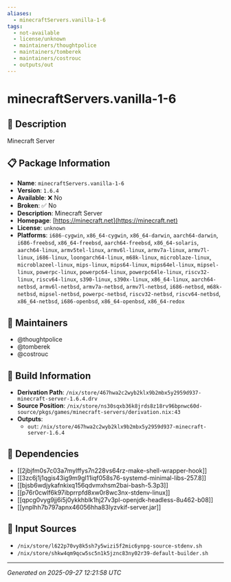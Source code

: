```yaml
---
aliases:
  - minecraftServers.vanilla-1-6
tags:
  - not-available
  - license/unknown
  - maintainers/thoughtpolice
  - maintainers/tomberek
  - maintainers/costrouc
  - outputs/out
---
```


# minecraftServers.vanilla-1-6

## 📝 Description

Minecraft Server

## 📋 Package Information

- **Name**: `minecraftServers.vanilla-1-6`
- **Version**: `1.6.4`
- **Available**: ❌ No
- **Broken**: ✅ No
- **Description**: Minecraft Server
- **Homepage**: [https://minecraft.net](https://minecraft.net)
- **License**: `unknown`
- **Platforms**: `i686-cygwin`, `x86_64-cygwin`, `x86_64-darwin`, `aarch64-darwin`, `i686-freebsd`, `x86_64-freebsd`, `aarch64-freebsd`, `x86_64-solaris`, `aarch64-linux`, `armv5tel-linux`, `armv6l-linux`, `armv7a-linux`, `armv7l-linux`, `i686-linux`, `loongarch64-linux`, `m68k-linux`, `microblaze-linux`, `microblazeel-linux`, `mips-linux`, `mips64-linux`, `mips64el-linux`, `mipsel-linux`, `powerpc-linux`, `powerpc64-linux`, `powerpc64le-linux`, `riscv32-linux`, `riscv64-linux`, `s390-linux`, `s390x-linux`, `x86_64-linux`, `aarch64-netbsd`, `armv6l-netbsd`, `armv7a-netbsd`, `armv7l-netbsd`, `i686-netbsd`, `m68k-netbsd`, `mipsel-netbsd`, `powerpc-netbsd`, `riscv32-netbsd`, `riscv64-netbsd`, `x86_64-netbsd`, `i686-openbsd`, `x86_64-openbsd`, `x86_64-redox`
## 👥 Maintainers

- @thoughtpolice
- @tomberek
- @costrouc


## 🔧 Build Information

- **Derivation Path**: `/nix/store/467hwa2c2wyb2klx9b2mbx5y2959d937-minecraft-server-1.6.4.drv`
- **Source Position**: `/nix/store/ns30sqxb36k8jrds8z18rv96bpnwc60d-source/pkgs/games/minecraft-servers/derivation.nix:43`
- **Outputs**:
  - `out`:  `/nix/store/467hwa2c2wyb2klx9b2mbx5y2959d937-minecraft-server-1.6.4`

## 🔗 Dependencies

- [[2jbjfm0s7c03a7mylffys7n228vs64rz-make-shell-wrapper-hook]]
- [[3zc6j1j1qgis43ig9m9gl11iqf058s76-systemd-minimal-libs-257.8]]
- [[bjsb6wdjykafnkixq156qdvmxhsm2bai-bash-5.3p3]]
- [[p76r0cwlf6k97ibprrpfd8xw0r8wc3nx-stdenv-linux]]
- [[qpcg0vyg9jj6i5j0ykkhblk1hj27v3pl-openjdk-headless-8u462-b08]]
- [[ynplhh7b797apnx46056hha83lyzvkif-server.jar]]

## 📁 Input Sources

- `/nix/store/l622p70vy8k5sh7y5wizi5f2mic6ynpg-source-stdenv.sh`
- `/nix/store/shkw4qm9qcw5sc5n1k5jznc83ny02r39-default-builder.sh`

---
*Generated on 2025-09-27 12:21:58 UTC*
